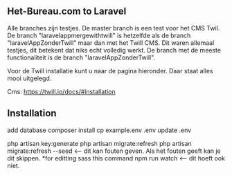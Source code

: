 ## Het-Bureau.com to Laravel

Alle branches zijn testjes. De master branch is een test voor het CMS Twil. 
De branch "laravelappmergewithtwill" is hetzelfde als de branch "laravelAppZonderTwill" maar dan met het Twill CMS.
Dit waren allemaal testjes, dit betekent dat niks echt volledig werkt. De branch met de meeste functionaliteit is de branch "laravelAppZonderTwill".

Voor de Twill installatie kunt u naar de pagina hieronder. Daar staat alles mooi uitgelegd.

Cms: https://twill.io/docs/#installation

## Installation

add database
composer install
cp example.env .env
update .env

php artisan key:generate
php artisan migrate:refresh
php artisan migrate:refresh --seed <-- dit kan fouten geven. Als het fouten geeft kan je dit skippen.
\*for editting sass this command
npm run watch <-- dit hoeft ook niet.
